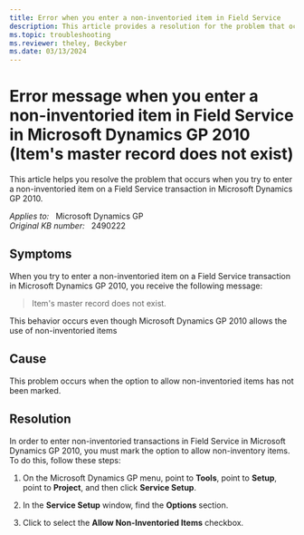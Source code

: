 ```yaml
---
title: Error when you enter a non-inventoried item in Field Service
description: This article provides a resolution for the problem that occurs when you try to enter a non-inventoried item on a Field Service transaction in Microsoft Dynamics GP 2010.
ms.topic: troubleshooting
ms.reviewer: theley, Beckyber
ms.date: 03/13/2024
---
```

# Error message when you enter a non-inventoried item in Field Service in Microsoft Dynamics GP 2010 (Item's master record does not exist)

This article helps you resolve the problem that occurs when you try to enter a non-inventoried item on a Field Service transaction in Microsoft Dynamics GP 2010.

_Applies to:_ &nbsp; Microsoft Dynamics GP  
_Original KB number:_ &nbsp; 2490222

## Symptoms

When you try to enter a non-inventoried item on a Field Service transaction in Microsoft Dynamics GP 2010, you receive the following message:

> Item's master record does not exist.

This behavior occurs even though Microsoft Dynamics GP 2010 allows the use of non-inventoried items

## Cause

This problem occurs when the option to allow non-inventoried items has not been marked.

## Resolution

In order to enter non-inventoried transactions in Field Service in Microsoft Dynamics GP 2010, you must mark the option to allow non-inventory items. To do this, follow these steps:

1. On the Microsoft Dynamics GP menu, point to **Tools**, point to **Setup**, point to **Project**, and then click **Service Setup**.

2. In the **Service Setup** window, find the **Options** section.

3. Click to select the **Allow Non-Inventoried Items** checkbox.
